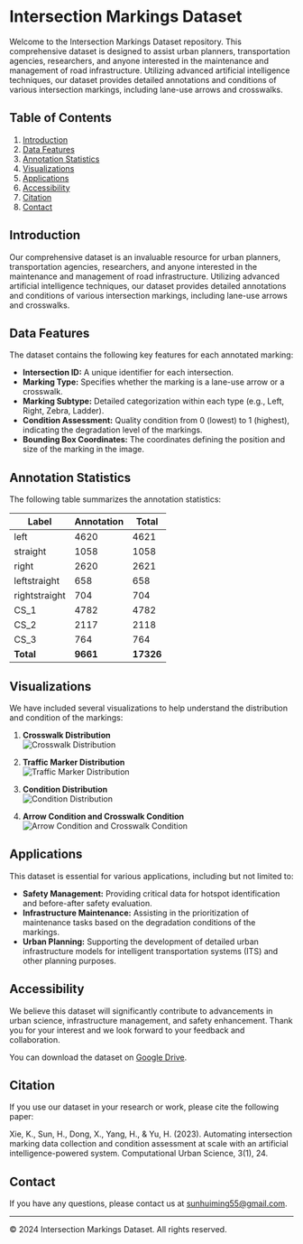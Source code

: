 # Intersection Markings Dataset

Welcome to the Intersection Markings Dataset repository. This comprehensive dataset is designed to assist urban planners, transportation agencies, researchers, and anyone interested in the maintenance and management of road infrastructure. Utilizing advanced artificial intelligence techniques, our dataset provides detailed annotations and conditions of various intersection markings, including lane-use arrows and crosswalks.

## Table of Contents

1. [Introduction](#introduction)
2. [Data Features](#data-features)
3. [Annotation Statistics](#annotation-statistics)
4. [Visualizations](#visualizations)
5. [Applications](#applications)
6. [Accessibility](#accessibility)
7. [Citation](#citation)
8. [Contact](#contact)

## Introduction

Our comprehensive dataset is an invaluable resource for urban planners, transportation agencies, researchers, and anyone interested in the maintenance and management of road infrastructure. Utilizing advanced artificial intelligence techniques, our dataset provides detailed annotations and conditions of various intersection markings, including lane-use arrows and crosswalks.

## Data Features

The dataset contains the following key features for each annotated marking:

- **Intersection ID:** A unique identifier for each intersection.
- **Marking Type:** Specifies whether the marking is a lane-use arrow or a crosswalk.
- **Marking Subtype:** Detailed categorization within each type (e.g., Left, Right, Zebra, Ladder).
- **Condition Assessment:** Quality condition from 0 (lowest) to 1 (highest), indicating the degradation level of the markings.
- **Bounding Box Coordinates:** The coordinates defining the position and size of the marking in the image.

## Annotation Statistics

The following table summarizes the annotation statistics:

| Label           | Annotation | Total  |
|-----------------|------------|--------|
| left            | 4620       | 4621   |
| straight        | 1058       | 1058   |
| right           | 2620       | 2621   |
| leftstraight    | 658        | 658    |
| rightstraight   | 704        | 704    |
| CS_1            | 4782       | 4782   |
| CS_2            | 2117       | 2118   |
| CS_3            | 764        | 764    |
| **Total**       | **9661**   | **17326** |

## Visualizations

We have included several visualizations to help understand the distribution and condition of the markings:

1. **Crosswalk Distribution**  
   ![Crosswalk Distribution](crosswalks_pie_chart.png)

2. **Traffic Marker Distribution**  
   ![Traffic Marker Distribution](traffic_markers_pie_chart.png)

3. **Condition Distribution**  
   ![Condition Distribution](Condition_Distribution_condition.png)

4. **Arrow Condition and Crosswalk Condition**  
   ![Arrow Condition and Crosswalk Condition](condition.png)

## Applications

This dataset is essential for various applications, including but not limited to:

- **Safety Management:** Providing critical data for hotspot identification and before-after safety evaluation.
- **Infrastructure Maintenance:** Assisting in the prioritization of maintenance tasks based on the degradation conditions of the markings.
- **Urban Planning:** Supporting the development of detailed urban infrastructure models for intelligent transportation systems (ITS) and other planning purposes.

## Accessibility

We believe this dataset will significantly contribute to advancements in urban science, infrastructure management, and safety enhancement. Thank you for your interest and we look forward to your feedback and collaboration.

You can download the dataset on [Google Drive](https://drive.google.com/file/d/1BGqtjFWEX9rdQlQFU51foIbPkTbZ08C6/view?usp=drive_link).

## Citation

If you use our dataset in your research or work, please cite the following paper:

Xie, K., Sun, H., Dong, X., Yang, H., & Yu, H. (2023). Automating intersection marking data collection and condition assessment at scale with an artificial intelligence-powered system. Computational Urban Science, 3(1), 24.

## Contact

If you have any questions, please contact us at [sunhuiming55@gmail.com](mailto:sunhuiming55@gmail.com).

---

&copy; 2024 Intersection Markings Dataset. All rights reserved.

